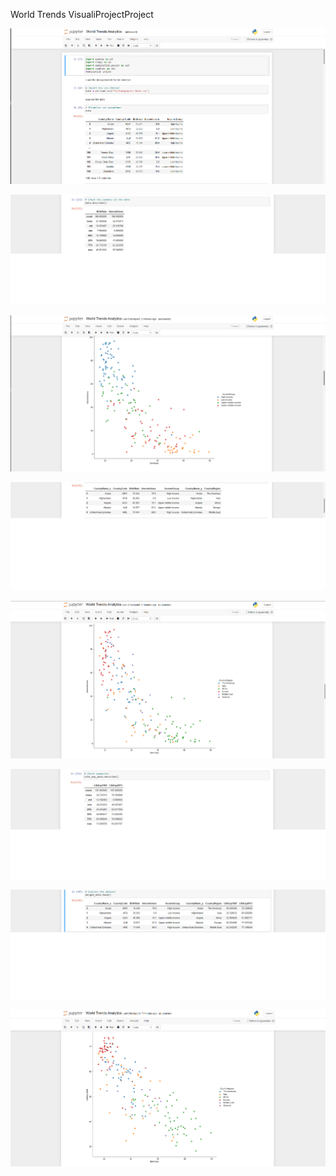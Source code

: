 World Trends VisualiProjectProject

![](img/data1.png)

![](img/data7.png)

![](img/data8.png)

![](img/data9.png)

![](img/data10.png)

![](img/data11.png)

![](img/data12.png)

![](img/data13.png)
